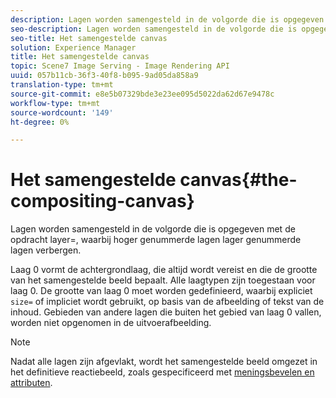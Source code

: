 ```yaml
---
description: Lagen worden samengesteld in de volgorde die is opgegeven met de opdracht layer=, waarbij hoger genummerde lagen lager genummerde lagen verbergen.
seo-description: Lagen worden samengesteld in de volgorde die is opgegeven met de opdracht layer=, waarbij hoger genummerde lagen lager genummerde lagen verbergen.
seo-title: Het samengestelde canvas
solution: Experience Manager
title: Het samengestelde canvas
topic: Scene7 Image Serving - Image Rendering API
uuid: 057b11cb-36f3-40f8-b095-9ad05da858a9
translation-type: tm+mt
source-git-commit: e8e5b07329bde3e23ee095d5022da62d67e9478c
workflow-type: tm+mt
source-wordcount: '149'
ht-degree: 0%

---
```



# Het samengestelde canvas{#the-compositing-canvas}

Lagen worden samengesteld in de volgorde die is opgegeven met de opdracht layer=, waarbij hoger genummerde lagen lager genummerde lagen verbergen.

Laag 0 vormt de achtergrondlaag, die altijd wordt vereist en die de grootte van het samengestelde beeld bepaalt. Alle laagtypen zijn toegestaan voor laag 0. De grootte van laag 0 moet worden gedefinieerd, waarbij expliciet `size=` of impliciet wordt gebruikt, op basis van de afbeelding of tekst van de inhoud. Gebieden van andere lagen die buiten het gebied van laag 0 vallen, worden niet opgenomen in de uitvoerafbeelding.

>[!NOTE]
>
>Nadat alle lagen zijn afgevlakt, wordt het samengestelde beeld omgezet in het definitieve reactiebeeld, zoals gespecificeerd met [meningsbevelen en attributen](../../../../../../is-api/http-ref/image-serving-api-ref/c-http-protocol-reference/c-syntax-and-features/c-command-overview/r-view-commands-and-attributes.md#reference-8b3d637d080a47a4ba669a7f0de2ba90).

